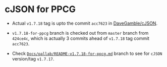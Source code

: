 # cJSON for PPCG

- Actual `v1.7.18` tag is upto the commit `acc7623` in [DaveGamble/cJSON](https://github.com/DaveGamble/cJSON/releases/tag/v1.7.18).

- `v1.7.18-for-ppcg` branch is checked out from `master` branch from `424ce4c`, which is actually 3 commits ahead of `v1.7.18` tag commit `acc7623`.

- Check [`Docs/pallab/README-v1.7.18-for-ppcg.md`](README-v1.7.18-for-ppcg.md) branch to see for `cJSON` version/tag `v1.7.17`.